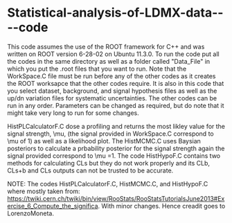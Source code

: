 # Statistical-analysis-of-LDMX-data----code
This code assumes the use of the ROOT framework for C++ and was written on ROOT version 6-28-02 on Ubuntu 11.3.0.
To run the code put all the codes in the same directory as well as a folder called "Data_File" in which you put the .root files that you want to run.
Note that the WorkSpace.C file must be run before any of the other codes as it creates the ROOT worksapce that the other codes require.
It is also in this code that you select dataset, background, and signal hypothesis files as well as the up/dn variation files for systematic uncertainties.
The other codes can be run in any order. Parameters can be changed as required, but do note that it might take very long to run for some changes.

HistPLCalculatorF.C dose a profiling and returns the most likley value for the signal strength, \mu, (the signal provided in WorkSpace.C correspond to \mu of 1) as well as a likelihood plot.
The HistMCMC.C uses Baysian posteriors to calculate a prbability posterior for the signal strength again the signal provided correspond to \mu =1.
The code HistHypoF.C contains two methods for calculating CLs but they do not work properly and its CLb, CLs+b and CLs outputs can not be trusted to be accurate.

NOTE: The codes HistPLCalculatorF.C, HistMCMC.C, and HistHypoF.C where mostly taken from:
https://twiki.cern.ch/twiki/bin/view/RooStats/RooStatsTutorialsJune2013#Exercise_6_Compute_the_significa.
With minor changes. Hence creadit goes to LorenzoMoneta.
